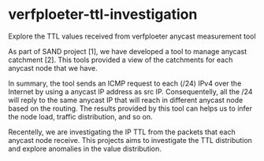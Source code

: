 # verfploeter-ttl-investigation
Explore the TTL values received from verfploeter anycast measurement tool


As part of SAND project [1], we have developed a tool to manage anycast catchment [2].
This tools provided a view of the catchments for each anycast node that we have.

In summary, the tool sends an ICMP request to each (/24) IPv4 over the Internet by using a anycast IP address as src IP.
Consequentelly, all the /24 will reply to the same anycast IP that will reach in different anycast node based on the routing.
The results provided by this tool can helps us to infer the node load, traffic distribution, and so on.

Recentelly, we are investigating the IP TTL from the packets that each anycast node receive. This projects aims to investigate 
the TTL distribution and explore anomalies in the value distribution.
